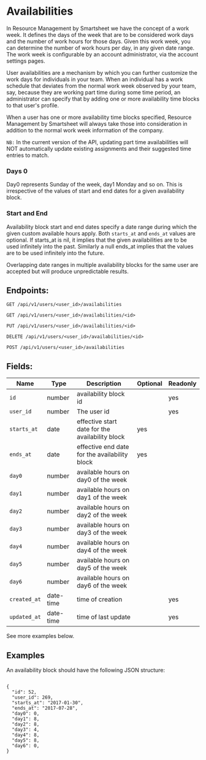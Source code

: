 # Availabilities

In Resource Management by Smartsheet we have the concept of a work week. It defines the days of the week that are to be considered work days and the number of work hours for those days. Given this work week, you can determine the number of work hours per day, in any given date range. The work week is configurable by an account administrator, via the account settings pages.

User availabilities are a mechanism by which you can further customize the work days for individuals in your team. When an individual has a work schedule that deviates from the normal work week observed by your team, say, because they are working part time during some time period, an administrator can specify that by adding one or more availability time blocks to that user's profile.

When a user has one or more availability time blocks specified, Resource Management by Smartsheet will always take those into consideration in addition to the normal work week information of the company.

`NB:` In the current version of the API, updating part time availabilities will NOT automatically update existing assignments and their suggested time entries to match.

### Days 0

Day0 represents Sunday of the week, day1 Monday and so on. This is irrespective of the values of start and end dates for a given availability block.

### Start and End

Availability block start and end dates specify a date range during which the given custom available hours apply. Both `starts_at` and `ends_at` values are optional. If starts_at is nil, it implies that the given availabilities are to be used infinitely into the past. Similarly a null ends_at implies that the values are to be used infinitely into the future.

Overlapping date ranges in multiple availability blocks for the same user are accepted but will produce unpredictable results.

## Endpoints:

```
GET /api/v1/users/<user_id>/availabilities

GET /api/v1/users/<user_id>/availabilities/<id>

PUT /api/v1/users/<user_id>/availabilities/<id>

DELETE /api/v1/users/<user_id>/availabilities/<id>

POST /api/v1/users/<user_id>/availabilities
```

## Fields:

| **Name** | **Type** | **Description** | **Optional** | **Readonly** |
| -------- | -------- | --------------- | ------------ | ------------- |
| `id` | number | availability block id |  | yes |
| `user_id` | number | The user id |  | yes |
| `starts_at` | date | effective start date for the availability block | yes | |
| `ends_at` | date | effective end date for the availability block | yes | |
| `day0` | number | available hours on day0 of the week | | |
| `day1` | number | available hours on day1 of the week | | |
| `day2` | number | available hours on day2 of the week | | |
| `day3` | number | available hours on day3 of the week | | |
| `day4` | number | available hours on day4 of the week | | |
| `day5` | number | available hours on day5 of the week | | |
| `day6` | number | available hours on day6 of the week | | |
| `created_at` | date-time | time of creation | | yes |
| `updated_at` | date-time | time of last update | | yes |


See more examples below.

## Examples

An availability block should have the following JSON structure:

```

{
  "id": 52,
  "user_id": 269,
  "starts_at": "2017-01-30",
  "ends_at": "2017-07-28",
  "day0": 0,
  "day1": 8,
  "day2": 8,
  "day3": 4,
  "day4": 8,
  "day5": 8,
  "day6": 0,
}
```
